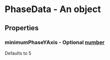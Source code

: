 

# PhaseData - An object



## Properties



### minimumPhaseYAxis - Optional [number](number)



Defaults to 5

